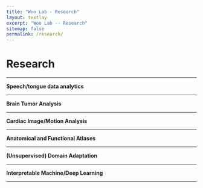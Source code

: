 ```yaml
---
title: "Woo Lab - Research"
layout: textlay
excerpt: "Woo Lab -- Research"
sitemap: false
permalink: /research/
---
```


# Research

---

**Speech/tongue data analytics** 

---

**Brain Tumor Analysis** 

---

**Cardiac Image/Motion Analysis** 

---

**Anatomical and Functional Atlases** 

---

**(Unsupervised) Domain Adaptation** 

---

**Interpretable Machine/Deep Learning**

---



